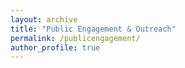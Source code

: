 ```yaml
---
layout: archive
title: "Public Engagement & Outreach"
permalink: /publicengagement/
author_profile: true
---
```

